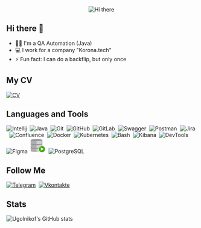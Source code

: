 <div id="header" align="center">
  <img src="https://i.giphy.com/media/v1.Y2lkPTc5MGI3NjExdDFzOGd5NnkwODc3aDVjd3JycTViZjF6bnRpcDkxbm53MnJmcDBheSZlcD12MV9pbnRlcm5hbF9naWZfYnlfaWQmY3Q9Zw/WtTnAfZn6aVJfBzlN3/giphy.gif" width=300 alt="Hi there"/>
</div>

## Hi there 👋

- 👨‍💻 I'm a QA Automation (Java)
- 💻 I work for a company "Korona.tech"
- ⚡ Fun fact: I can do a backflip, but only once

## My CV

<p>
  <a href="https://drive.google.com/file/d/1RadpJyfspAujatRITSShRrJlhSi39vJI/view?usp=sharing" target="_blank">
    <img src="https://www.svgrepo.com/show/207645/curriculum-portfolio.svg" title="CV" alt="CV" width="50"/>
  </a>
</p>

## Languages and Tools
<p>
  <img src="https://www.svgrepo.com/show/353906/intellij-idea.svg" title="Intellij" alt="Intellij" width="40" height="40"/>&nbsp;
  <img src="https://www.svgrepo.com/show/184143/java.svg" title="Java" alt="Java" width="40" height="40"/>&nbsp;
  <img src="https://www.svgrepo.com/show/452210/git.svg" title="Git" alt="Git" width="40" height="40"/>&nbsp;
  <img src="https://www.svgrepo.com/show/475654/github-color.svg" title="GitHub" alt="GitHub" width="40" height="40"/>&nbsp;
  <img src="https://www.svgrepo.com/show/448226/gitlab.svg" title="GitLab" alt="GitLab" width="40" height="40"/>&nbsp;
  <img src="https://www.svgrepo.com/show/354420/swagger.svg" title="Swagger" alt="Swagger" width="40" height="40"/>&nbsp;
  <img src="https://www.svgrepo.com/show/354202/postman-icon.svg" title="Postman" alt="Postman" width="40" height="40"/>&nbsp;
  <img src="https://www.svgrepo.com/show/353935/jira.svg" title="Jira" alt="Jira" width="40" height="40"/>&nbsp;
  <img src="https://www.svgrepo.com/show/373525/confluence.svg" title="Confluence" alt="Confluence" width="40" height="40"/>&nbsp;
  <img src="https://www.svgrepo.com/show/452192/docker.svg" title="Docker" alt="Docker" width="40" height="40"/>&nbsp;
  <img src="https://www.svgrepo.com/show/448233/kubernetes.svg" title="Kubernetes" alt="Kubernetes" width="40" height="40"/>&nbsp;
  <img src="https://www.svgrepo.com/show/353478/bash-icon.svg" title="Bash" alt="Bash" width="40" height="40"/>&nbsp;
  <img src="https://www.svgrepo.com/show/353961/kibana.svg" title="Kibana" alt="Kibana" width="40" height="40"/>&nbsp;
  <img src="https://www.svgrepo.com/show/378785/chrome-dev.svg" title="DevTools" alt="DevTools" width="40" height="40"/>&nbsp;
  <img src="https://www.svgrepo.com/show/354987/figma.svg" title="Figma" alt="Figma" width="40" height="40"/>&nbsp;
  <img src="https://github.com/devicons/devicon/blob/master/icons/sqldeveloper/sqldeveloper-original.svg" title="PL/SQL" alt="PL/SQL" width="40" height="40"/>&nbsp;
  <img src="https://www.svgrepo.com/show/354200/postgresql.svg" title="PostgreSQL" alt="PostgreSQL" width="40" height="40"/>&nbsp;
</p>

## Follow Me

<p>
  <a href="https://t.me/Ugolnikof" target="_blank" style="display: inline-block;">
    <img src="https://www.svgrepo.com/show/452115/telegram.svg" title="Telegram" alt="Telegram" width="42"/>
  </a>&nbsp;
  <a href="https://vk.com/id4654107" target="_blank">
    <img src="https://www.svgrepo.com/show/331634/vk-v2.svg" title="Vkontakte" alt="Vkontakte" width="40"/>
  </a>
</p>

## Stats

![Ugolnikof's GitHub stats](https://github-readme-stats.vercel.app/api?username=Ugolnikof&show_icons=true)
